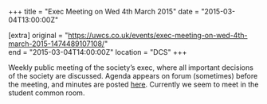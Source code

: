 +++
title = "Exec Meeting on Wed 4th March 2015"
date = "2015-03-04T13:00:00Z"

[extra]
original = "https://uwcs.co.uk/events/exec-meeting-on-wed-4th-march-2015-1474489107108/"    
end = "2015-03-04T14:00:00Z"
location = "DCS"
+++

Weekly public meeting of the society’s exec, where all important decisions of the society are discussed. Agenda appears on forum (sometimes) before the meeting, and minutes are posted [here](https://uwcs.co.uk/minutes/). Currently we seem to meet in the student common room.


